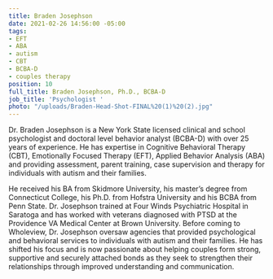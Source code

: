 ```yaml
---
title: Braden Josephson
date: 2021-02-26 14:56:00 -05:00
tags:
- EFT
- ABA
- autism
- CBT
- BCBA-D
- couples therapy
position: 10
full_title: Braden Josephson, Ph.D., BCBA-D
job_title: 'Psychologist '
photo: "/uploads/Braden-Head-Shot-FINAL%20(1)%20(2).jpg"
---
```



Dr. Braden Josephson is a New York State licensed clinical and school psychologist and doctoral level behavior analyst (BCBA-D) with over 25 years of experience. He has expertise in Cognitive Behavioral Therapy (CBT), Emotionally Focused Therapy (EFT), Applied Behavior Analysis (ABA) and providing assessment, parent training, case supervision and therapy for individuals with autism and their families.  

He received his BA from Skidmore University, his master’s degree from Connecticut College, his Ph.D. from Hofstra University and his BCBA from Penn State. Dr. Josephson trained at Four Winds Psychiatric Hospital in Saratoga and has worked with veterans diagnosed with PTSD at the Providence VA Medical Center at Brown University. Before coming to Wholeview, Dr. Josephson oversaw agencies that provided psychological and behavioral services to individuals with autism and their families. He has shifted his focus and is now passionate about helping couples form strong, supportive and securely attached bonds as they seek to strengthen their relationships through improved understanding and communication.
